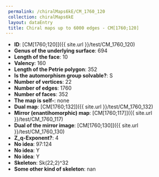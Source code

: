 ```yaml
--- 
 permalink: /chiralMaps6kE/CM_1760_120 
 collection: chiralMaps6kE
 layout: dataEntry
 title: Chiral maps up to 6000 edges - CM[1760;120]
---
```


- **ID**: [CM[1760;120]]({{ site.url }}/test/CM_1760_120)
- **Genus of the underlying surface**: 694
- **Length of the face**: 10
- **Valency**: 160
- **Length of the Petrie polygon**: 352
- **Is the automorphism group solvable?**: S
- **Number of vertices**: 22
- **Number of edges**: 1760
- **Number of faces**: 352
- **The map is self-**: none
- **Dual map**: [CM[1760;132]]({{ site.url }}/test/CM_1760_132)
- **Mirror (enantihomorphic) map**: [CM[1760;117]]({{ site.url }}/test/CM_1760_117)
- **Dual of the mirror image**: [CM[1760;130]]({{ site.url }}/test/CM_1760_130)
- **Z_q-Exponent?**: 4
- **No idea**:  97:124
- **No idea**: Y
- **No idea**: Y
- **Skeleton**: Sk(22;2)^32
- **Some other kind of skeleton**: nan

